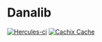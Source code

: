 # Danalib
[![Hercules-ci][Herc badge]][Herc link]
[![Cachix Cache][Cachix badge]][Cachix link]

[Herc badge]: https://img.shields.io/badge/ci--by--hercules-green.svg
[Herc link]: https://hercules-ci.com/github/ArdanaLabs/danalib
[Cachix badge]: https://img.shields.io/badge/cachix-private_ArdanaLabs-blue.svg
[Cachix link]: https://private-ardanalabs.cachix.org

